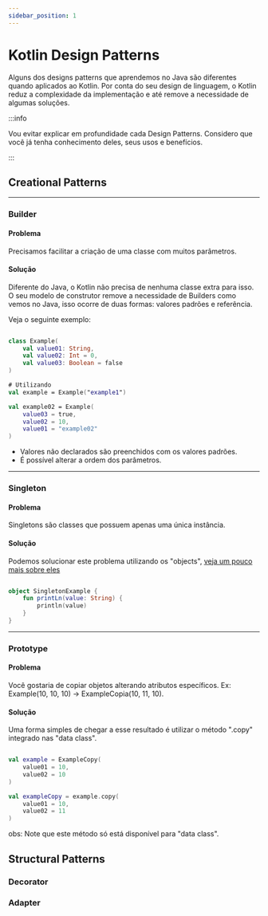 ```yaml
---
sidebar_position: 1
---
```


# Kotlin Design Patterns

Alguns dos designs patterns que aprendemos no Java são diferentes quando 
aplicados ao Kotlin. Por conta do seu design de linguagem, o Kotlin reduz 
a complexidade da implementação e até remove a necessidade de algumas soluções.

:::info

Vou evitar explicar em profundidade cada Design Patterns.
Considero que você já tenha conhecimento deles, seus usos e benefícios.

:::

## Creational Patterns

---
### Builder

#### Problema

Precisamos facilitar a criação de uma classe com muitos parâmetros.

#### Solução

Diferente do Java, o Kotlin não precisa de nenhuma classe extra para isso. 
O seu modelo de construtor remove a necessidade de Builders como vemos no Java, 
isso ocorre de duas formas: valores padrões e referência.

Veja o seguinte exemplo:
```kotlin

class Example(
    val value01: String,
    val value02: Int = 0,
    val value03: Boolean = false
)

# Utilizando
val example = Example("example1")

val example02 = Example(
    value03 = true,
    value02 = 10,
    value01 = "example02"
)

```

- Valores não declarados são preenchidos com os valores padrões. 
- É possível alterar a ordem dos parâmetros.

---
### Singleton

#### Problema

Singletons são classes que possuem apenas uma única instância.

#### Solução

Podemos solucionar este problema utilizando os "objects", [veja um pouco mais
sobre eles](https://kotlinlang.org/docs/object-declarations.html#object-declarations-overview)

```kotlin

object SingletonExample {
    fun printLn(value: String) {
        println(value)
    }
}

```

---
### Prototype

#### Problema

Você gostaria de copiar objetos alterando atributos específicos. Ex:
Example(10, 10, 10) -> ExampleCopia(10, 11, 10).

#### Solução

Uma forma simples de chegar a esse resultado é utilizar o método ".copy" integrado
nas "data class".

````kotlin

val example = ExampleCopy(
    value01 = 10,
    value02 = 10
)

val exampleCopy = example.copy(
    value01 = 10,
    value02 = 11
)

````

obs: Note que este método só está disponível para "data class".

## Structural Patterns

### Decorator

### Adapter